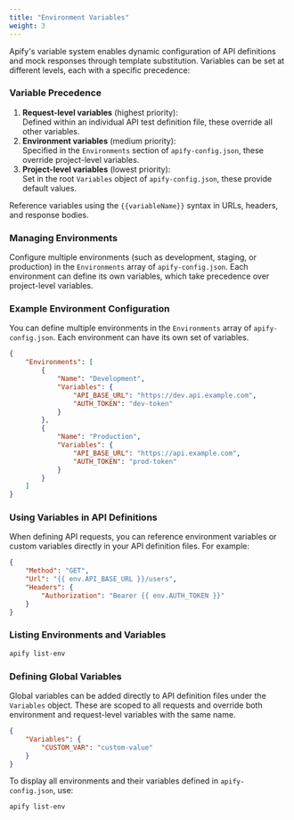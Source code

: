 ```yaml
---
title: "Environment Variables"
weight: 3
---
```


Apify's variable system enables dynamic configuration of API definitions and mock responses through template substitution. Variables can be set at different levels, each with a specific precedence:

### Variable Precedence

1. **Request-level variables** (highest priority):  
    Defined within an individual API test definition file, these override all other variables.
2. **Environment variables** (medium priority):  
    Specified in the `Environments` section of `apify-config.json`, these override project-level variables.
3. **Project-level variables** (lowest priority):  
    Set in the root `Variables` object of `apify-config.json`, these provide default values.

Reference variables using the `{{variableName}}` syntax in URLs, headers, and response bodies.

### Managing Environments

Configure multiple environments (such as development, staging, or production) in the `Environments` array of `apify-config.json`. Each environment can define its own variables, which take precedence over project-level variables.

### Example Environment Configuration

You can define multiple environments in the `Environments` array of `apify-config.json`. Each environment can have its own set of variables.

```json
{
    "Environments": [
        {
            "Name": "Development",
            "Variables": {
                "API_BASE_URL": "https://dev.api.example.com",
                "AUTH_TOKEN": "dev-token"
            }
        },
        {
            "Name": "Production",
            "Variables": {
                "API_BASE_URL": "https://api.example.com",
                "AUTH_TOKEN": "prod-token"
            }
        }
    ]
}
```

### Using Variables in API Definitions

When defining API requests, you can reference environment variables or custom variables directly in your API definition files. For example:

```json
{
    "Method": "GET",
    "Url": "{{ env.API_BASE_URL }}/users",
    "Headers": {
        "Authorization": "Bearer {{ env.AUTH_TOKEN }}"
    }
}
```



### Listing Environments and Variables

```bash
apify list-env
```

### Defining Global Variables

Global variables can be added directly to API definition files under the `Variables` object. These are scoped to all requests and override both environment and request-level variables with the same name.

```json
{
    "Variables": {
        "CUSTOM_VAR": "custom-value"
    }
}
```

To display all environments and their variables defined in `apify-config.json`, use:

```bash
apify list-env
```

